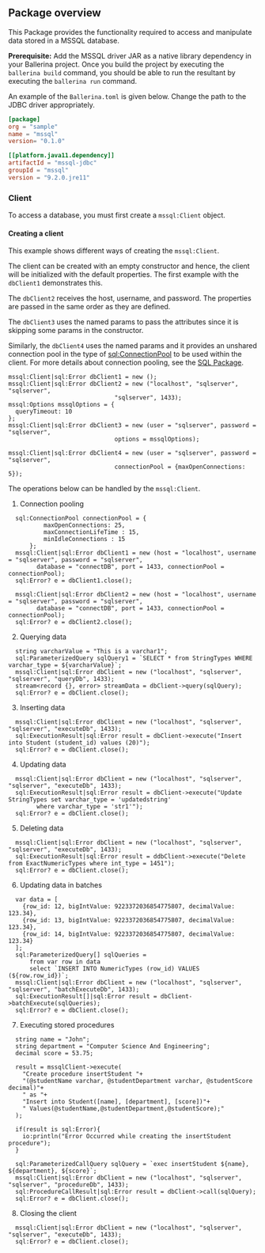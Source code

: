 ## Package overview

This Package provides the functionality required to access and manipulate data stored in a MSSQL database.  

**Prerequisite:** Add the MSSQL driver JAR as a native library dependency in your Ballerina project. 
Once you build the project by executing the `ballerina build`
command, you should be able to run the resultant by executing the `ballerina run` command.

An example of the `Ballerina.toml` is given below.
Change the path to the JDBC driver appropriately.

```toml
[package]
org = "sample"
name = "mssql"
version= "0.1.0"

[[platform.java11.dependency]]
artifactId = "mssql-jdbc"
groupId = "mssql"
version = "9.2.0.jre11"
```

### Client
To access a database, you must first create a 
`mssql:Client` object. 

#### Creating a client
This example shows different ways of creating the `mssql:Client`. 

The client can be created with an empty constructor and hence, the client will be initialized with the default properties. 
The first example with the `dbClient1` demonstrates this.

The `dbClient2` receives the host, username, and password. The properties are passed in the same order as they are defined. 

The `dbClient3` uses the named params to pass the attributes since it is skipping some params in the constructor. 


Similarly, the `dbClient4` uses the named params and it provides an unshared connection pool in the type of 
[sql:ConnectionPool](https://ballerina.io/learn/api-docs/ballerina/#/sql/records/ConnectionPool) 
to be used within the client. 
For more details about connection pooling, see the [SQL Package](https://ballerina.io/learn/api-docs/ballerina/#/sql).

```ballerina
mssql:Client|sql:Error dbClient1 = new ();
mssql:Client|sql:Error dbClient2 = new ("localhost", "sqlserver", "sqlserver", 
                              "sqlserver", 1433);
mssql:Options mssqlOptions = {
  queryTimeout: 10
};
mssql:Client|sql:Error dbClient3 = new (user = "sqlserver", password = "sqlserver",
                              options = mssqlOptions);
                              
mssql:Client|sql:Error dbClient4 = new (user = "sqlserver", password = "sqlserver",
                              connectionPool = {maxOpenConnections: 5});
```
The operations below can be handled by the `mssql:Client`.

1. Connection pooling
```
  sql:ConnectionPool connectionPool = {
          maxOpenConnections: 25,
          maxConnectionLifeTime : 15,
          minIdleConnections : 15
      };
  mssql:Client|sql:Error dbClient1 = new (host = "localhost", username = "sqlserver", password = "sqlserver",      
        database = "connectDB", port = 1433, connectionPool = connectionPool);
  sql:Error? e = dbClient1.close();

  mssql:Client|sql:Error dbClient2 = new (host = "localhost", username = "sqlserver", password = "sqlserver",
        database = "connectDB", port = 1433, connectionPool = connectionPool);
  sql:Error? e = dbClient2.close();
```
2. Querying data
```
  string varcharValue = "This is a varchar1";
  sql:ParameterizedQuery sqlQuery1 = `SELECT * from StringTypes WHERE varchar_type = ${varcharValue}`;
  mssql:Client|sql:Error dbClient = new ("localhost", "sqlserver", "sqlserver", "queryDb", 1433);
  stream<record {}, error> streamData = dbClient->query(sqlQuery);
  sql:Error? e = dbClient.close();
```
3. Inserting data
```
  mssql:Client|sql:Error dbClient = new ("localhost", "sqlserver", "sqlserver", "executeDb", 1433);
  sql:ExecutionResult|sql:Error result = dbClient->execute("Insert into Student (student_id) values (20)");
  sql:Error? e = dbClient.close();
```
4. Updating data
```
  mssql:Client|sql:Error dbClient = new ("localhost", "sqlserver", "sqlserver", "executeDb", 1433);
  sql:ExecutionResult|sql:Error result = dbClient->execute("Update StringTypes set varchar_type = 'updatedstring' 
        where varchar_type = 'str1'");
  sql:Error? e = dbClient.close();
```
5. Deleting data
```
  mssql:Client|sql:Error dbClient = new ("localhost", "sqlserver", "sqlserver", "executeDb", 1433);
  sql:ExecutionResult|sql:Error result = ddbClient->execute("Delete from ExactNumericTypes where int_type = 1451");
  sql:Error? e = dbClient.close();
```
6. Updating data in batches
```
  var data = [
    {row_id: 12, bigIntValue: 9223372036854775807, decimalValue: 123.34},
    {row_id: 13, bigIntValue: 9223372036854775807, decimalValue: 123.34},
    {row_id: 14, bigIntValue: 9223372036854775807, decimalValue: 123.34}
  ];
  sql:ParameterizedQuery[] sqlQueries =
      from var row in data
      select `INSERT INTO NumericTypes (row_id) VALUES (${row.row_id})`;
  mssql:Client|sql:Error dbClient = new ("localhost", "sqlserver", "sqlserver", "batchExecuteDb", 1433);
  sql:ExecutionResult[]|sql:Error result = dbClient->batchExecute(sqlQueries);
  sql:Error? e = dbClient.close();

```
7. Executing stored procedures
```
  string name = "John";
  string department = "Computer Science And Engineering";
  decimal score = 53.75;
  
  result = mssqlClient->execute(
    "Create procedure insertStudent "+
    "(@studentName varchar, @studentDepartment varchar, @studentScore decimal)"+
    " as "+
    "Insert into Student([name], [department], [score])"+
    " Values(@studentName,@studentDepartment,@studentScore);"
  );
  
  if(result is sql:Error){
    io:println("Error Occurred while creating the insertStudent procedure");
  }
  
  sql:ParameterizedCallQuery sqlQuery = `exec insertStudent ${name}, ${department}, ${score}`;
  mssql:Client|sql:Error dbClient = new ("localhost", "sqlserver", "sqlserver", "procedureDb", 1433);
  sql:ProcedureCallResult|sql:Error result = dbClient->call(sqlQuery);
  sql:Error? e = dbClient.close();
```
8. Closing the client
```
  mssql:Client|sql:Error dbClient = new ("localhost", "sqlserver", "sqlserver", "executeDb", 1433);
  sql:Error? e = dbClient.close();
```
